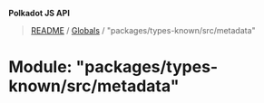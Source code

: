 **Polkadot JS API**

> [README](../README.md) / [Globals](../globals.md) / "packages/types-known/src/metadata"

# Module: "packages/types-known/src/metadata"
